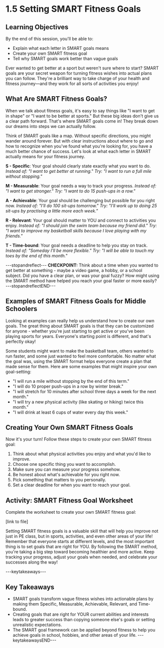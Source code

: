 # 1.5 Setting SMART Fitness Goals

## Learning Objectives

By the end of this session, you'll be able to:

- Explain what each letter in SMART goals means
- Create your own SMART fitness goal
- Tell why SMART goals work better than vague goals


Ever wanted to get better at a sport but weren't sure where to start? SMART goals are your secret weapon for turning fitness wishes into actual plans you can follow. They're a brilliant way to take charge of your health and fitness journey—and they work for all sorts of activities you enjoy!


## What Are SMART Fitness Goals?

When we talk about fitness goals, it's easy to say things like "I want to get in shape" or "I want to be better at sports." But these big ideas don't give us a clear path forward. That's where SMART goals come in! They break down our dreams into steps we can actually follow.


Think of SMART goals like a map. Without specific directions, you might wander around forever. But with clear instructions about where to go and how to recognize when you've found what you're looking for, you have a much better chance of success. Let's look at what each letter in SMART actually means for your fitness journey.


**S - Specific**: Your goal should clearly state exactly what you want to do.
*Instead of: "I want to get better at running."*
*Try: "I want to run a full mile without stopping."*

**M - Measurable**: Your goal needs a way to track your progress.
*Instead of: "I want to get stronger."*
*Try: "I want to do 15 push-ups in a row."*

**A - Achievable**: Your goal should be challenging but possible for you right now.
*Instead of: "I'll do 100 sit-ups tomorrow."*
*Try: "I'll work up to doing 25 sit-ups by practising a little more each week."*

**R - Relevant**: Your goal should matter to YOU and connect to activities you enjoy.
*Instead of: "I should join the swim team because my friend did."*
*Try: "I want to improve my basketball skills because I love playing with my friends."*

**T - Time-bound**: Your goal needs a deadline to help you stay on track.
*Instead of: "Someday I'll be more flexible."*
*Try: "I will be able to touch my toes by the end of this month."*

---stopandreflect---
**CHECKPOINT:** Think about a time when you wanted to get better at something - maybe a video game, a hobby, or a school subject. Did you have a clear plan, or was your goal fuzzy? How might using the SMART method have helped you reach your goal faster or more easily?
---stopandreflectEND---

## Examples of SMART Fitness Goals for Middle Schoolers

Looking at examples can really help us understand how to create our own goals. The great thing about SMART goals is that they can be customized for anyone - whether you're just starting to get active or you've been playing sports for years. Everyone's starting point is different, and that's perfectly okay!

Some students might want to make the basketball team, others wanted to run faster, and some just wanted to feel more comfortable. No matter what the goal was, using the SMART format helps everyone create a plan that made sense for them. Here are some examples that might inspire your own goal-setting:

- "I will run a mile without stopping by the end of this term."
- "I will do 10 proper push-ups in a row by winter break."
- "I will stretch for 10 minutes after school three days a week for the next month."
- "I will try a new physical activity (like skating or hiking) twice this month."
- "I will drink at least 6 cups of water every day this week."

## Creating Your Own SMART Fitness Goals
Now it's your turn! Follow these steps to create your own SMART fitness goal:

1. Think about what physical activities you enjoy and what you'd like to improve.
2. Choose one specific thing you want to accomplish.
3. Make sure you can measure your progress somehow.
4. Be honest about what's achievable for you right now.
5. Pick something that matters to you personally.
6. Set a clear deadline for when you want to reach your goal.

## Activity: SMART Fitness Goal Worksheet
Complete the  worksheet to create your own SMART fitness goal:

[link to file]

Setting SMART fitness goals is a valuable skill that will help you improve not just in PE class, but in sports, activities, and even other areas of your life! Remember that everyone starts at different levels, and the most important thing is to set goals that are right for YOU. By following the SMART method, you're taking a big step toward becoming healthier and more active. Keep tracking your progress, adjust your goals when needed, and celebrate your successes along the way!

---keytakeaways---
## Key Takeaways

- SMART goals transform vague fitness wishes into actionable plans by making them Specific, Measurable, Achievable, Relevant, and Time-bound.
- Creating goals that are right for YOUR current abilities and interests leads to greater success than copying someone else's goals or setting unrealistic expectations.
- The SMART goal framework can be applied beyond fitness to help you achieve goals in school, hobbies, and other areas of your life.
---keytakeawaysEND---
